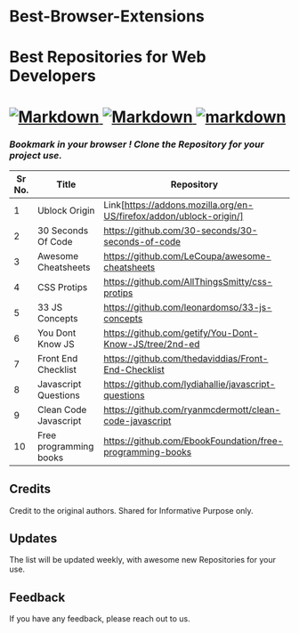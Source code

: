 # Best-Browser-Extensions



# Best Repositories for Web Developers

<h1 align="left">
  <a href="https://github.com/Gilfoyleee/Best-Repo-for-Web-Developers">
    <img src="https://forthebadge.com/images/badges/made-with-markdown.svg" alt="Markdown">
      <img src="https://forthebadge.com/images/badges/built-with-love.svg" alt="Markdown">
      <img src ="https://forthebadge.com/images/badges/powered-by-coffee.svg" alt="markdown">
  </a>
</h1>

### *Bookmark in your browser ! Clone the Repository for your project use.*

|Sr No.| Title | Repository |
|------| ----------------- | ------------------------------------------------------------------|
|1|Ublock Origin |Link[https://addons.mozilla.org/en-US/firefox/addon/ublock-origin/]|
|2|30 Seconds Of Code|  https://github.com/30-seconds/30-seconds-of-code |
|3|Awesome Cheatsheets|  https://github.com/LeCoupa/awesome-cheatsheets |
|4|CSS Protips|  https://github.com/AllThingsSmitty/css-protips |
|5|33 JS Concepts|  https://github.com/leonardomso/33-js-concepts |
|6|You Dont Know JS|  https://github.com/getify/You-Dont-Know-JS/tree/2nd-ed |
|7|Front End Checklist|  https://github.com/thedaviddias/Front-End-Checklist |
|8|Javascript Questions|  https://github.com/lydiahallie/javascript-questions |
|9|Clean Code Javascript| https://github.com/ryanmcdermott/clean-code-javascript |
|10|Free programming books| https://github.com/EbookFoundation/free-programming-books |

## Credits
<!-- Credits -->
Credit to the original authors. Shared for Informative Purpose only.
## Updates
<!-- Updates -->
The list will be updated weekly, with awesome new Repositories for your use.
## Feedback
<!-- feedback -->
If you have any feedback, please reach out to us.

<!------------------------------------------------------------------------------------------------------------------------------------------------------->
